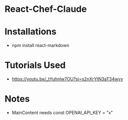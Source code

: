 # React-Chef-Claude

# Installations

- npm install react-markdown

# Tutorials Used

- https://youtu.be/_tYuhnlw7OU?si=s2nXrYtN3aT34wvv

# Notes

- MainContent needs const OPENAI_API_KEY = "x"
